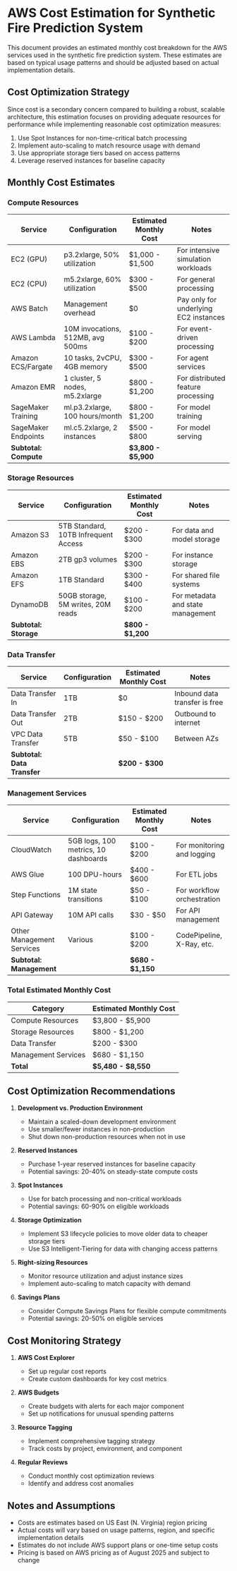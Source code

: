 # AWS Cost Estimation for Synthetic Fire Prediction System

This document provides an estimated monthly cost breakdown for the AWS services used in the synthetic fire prediction system. These estimates are based on typical usage patterns and should be adjusted based on actual implementation details.

## Cost Optimization Strategy

Since cost is a secondary concern compared to building a robust, scalable architecture, this estimation focuses on providing adequate resources for performance while implementing reasonable cost optimization measures:

1. Use Spot Instances for non-time-critical batch processing
2. Implement auto-scaling to match resource usage with demand
3. Use appropriate storage tiers based on access patterns
4. Leverage reserved instances for baseline capacity

## Monthly Cost Estimates

### Compute Resources

| Service | Configuration | Estimated Monthly Cost | Notes |
|---------|--------------|------------------------|-------|
| EC2 (GPU) | p3.2xlarge, 50% utilization | $1,000 - $1,500 | For intensive simulation workloads |
| EC2 (CPU) | m5.2xlarge, 60% utilization | $300 - $500 | For general processing |
| AWS Batch | Management overhead | $0 | Pay only for underlying EC2 instances |
| AWS Lambda | 10M invocations, 512MB, avg 500ms | $100 - $200 | For event-driven processing |
| Amazon ECS/Fargate | 10 tasks, 2vCPU, 4GB memory | $300 - $500 | For agent services |
| Amazon EMR | 1 cluster, 5 nodes, m5.2xlarge | $800 - $1,200 | For distributed feature processing |
| SageMaker Training | ml.p3.2xlarge, 100 hours/month | $800 - $1,200 | For model training |
| SageMaker Endpoints | ml.c5.2xlarge, 2 instances | $500 - $800 | For model serving |
| **Subtotal: Compute** | | **$3,800 - $5,900** | |

### Storage Resources

| Service | Configuration | Estimated Monthly Cost | Notes |
|---------|--------------|------------------------|-------|
| Amazon S3 | 5TB Standard, 10TB Infrequent Access | $200 - $300 | For data and model storage |
| Amazon EBS | 2TB gp3 volumes | $200 - $300 | For instance storage |
| Amazon EFS | 1TB Standard | $300 - $400 | For shared file systems |
| DynamoDB | 50GB storage, 5M writes, 20M reads | $100 - $200 | For metadata and state management |
| **Subtotal: Storage** | | **$800 - $1,200** | |

### Data Transfer

| Service | Configuration | Estimated Monthly Cost | Notes |
|---------|--------------|------------------------|-------|
| Data Transfer In | 1TB | $0 | Inbound data transfer is free |
| Data Transfer Out | 2TB | $150 - $200 | Outbound to internet |
| VPC Data Transfer | 5TB | $50 - $100 | Between AZs |
| **Subtotal: Data Transfer** | | **$200 - $300** | |

### Management Services

| Service | Configuration | Estimated Monthly Cost | Notes |
|---------|--------------|------------------------|-------|
| CloudWatch | 5GB logs, 100 metrics, 10 dashboards | $100 - $200 | For monitoring and logging |
| AWS Glue | 100 DPU-hours | $400 - $600 | For ETL jobs |
| Step Functions | 1M state transitions | $50 - $100 | For workflow orchestration |
| API Gateway | 10M API calls | $30 - $50 | For API management |
| Other Management Services | Various | $100 - $200 | CodePipeline, X-Ray, etc. |
| **Subtotal: Management** | | **$680 - $1,150** | |

### Total Estimated Monthly Cost

| Category | Estimated Monthly Cost |
|----------|------------------------|
| Compute Resources | $3,800 - $5,900 |
| Storage Resources | $800 - $1,200 |
| Data Transfer | $200 - $300 |
| Management Services | $680 - $1,150 |
| **Total** | **$5,480 - $8,550** |

## Cost Optimization Recommendations

1. **Development vs. Production Environment**
   - Maintain a scaled-down development environment
   - Use smaller/fewer instances in non-production
   - Shut down non-production resources when not in use

2. **Reserved Instances**
   - Purchase 1-year reserved instances for baseline capacity
   - Potential savings: 20-40% on steady-state compute costs

3. **Spot Instances**
   - Use for batch processing and non-critical workloads
   - Potential savings: 60-90% on eligible workloads

4. **Storage Optimization**
   - Implement S3 lifecycle policies to move older data to cheaper storage tiers
   - Use S3 Intelligent-Tiering for data with changing access patterns

5. **Right-sizing Resources**
   - Monitor resource utilization and adjust instance sizes
   - Implement auto-scaling to match capacity with demand

6. **Savings Plans**
   - Consider Compute Savings Plans for flexible compute commitments
   - Potential savings: 20-50% on eligible services

## Cost Monitoring Strategy

1. **AWS Cost Explorer**
   - Set up regular cost reports
   - Create custom dashboards for key cost metrics

2. **AWS Budgets**
   - Create budgets with alerts for each major component
   - Set up notifications for unusual spending patterns

3. **Resource Tagging**
   - Implement comprehensive tagging strategy
   - Track costs by project, environment, and component

4. **Regular Reviews**
   - Conduct monthly cost optimization reviews
   - Identify and address cost anomalies

## Notes and Assumptions

- Costs are estimates based on US East (N. Virginia) region pricing
- Actual costs will vary based on usage patterns, region, and specific implementation details
- Estimates do not include AWS support plans or one-time setup costs
- Pricing is based on AWS pricing as of August 2025 and subject to change